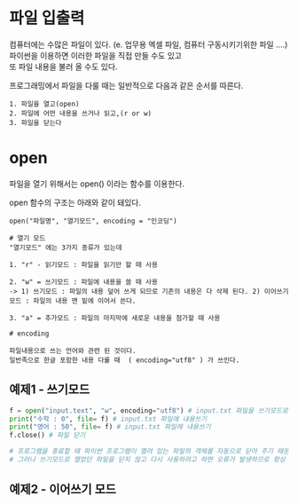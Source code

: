 # 파일 입출력

컴퓨터에는 수많은 파일이 있다. (e. 업무용 엑셀 파일, 컴퓨터 구동시키기위한 파일 ....)  
파이썬을 이용하면 이러한 파일을 직접 만들 수도 있고  
또 파일 내용을 불러 올 수도 있다.

프로그래밍에서 파일을 다룰 때는 일반적으로 다음과 같은 순서를 따른다.
```
1. 파일을 열고(open)
2. 파일에 어떤 내용을 쓰거나 읽고,(r or w)
3. 파일을 닫는다
```

# open

파일을 열기 위해서는 open() 이라는 함수를 이용한다.  

open 함수의 구조는 아래와 같이 돼있다.
``` 
open("파일명", "열기모드", encoding = "인코딩")

# 열기 모드
"열기모드" 에는 3가지 종류가 있는데

1. "r" - 읽기모드 : 파일을 읽기만 할 때 사용

2. "w" = 쓰기모드 : 파일에 내용을 쓸 때 사용 
-> 1) 쓰기모드 : 파일의 내용 덮어 쓰게 되므로 기존의 내용은 다 삭제 된다. 2) 이어쓰기 모드 : 파일의 내용 맨 밑에 이어서 쓴다.
    
3. "a" = 추가모드 : 파일의 마지막에 새로운 내용을 첨가할 때 사용 

# encoding

파일내용으로 쓰는 언어와 관련 된 것이다.
일반족으로 한글 포함한 내용 다룰 때  ( encoding="utf8" ) 가 쓰인다.

```
## 예제1 - 쓰기모드
``` python
f = open("input.text", "w", encoding="utf8") # input.txt 파일을 쓰기모드로 열기 , encoding="utf8" -> 한글 포함한 내용 다룰 때 쓰임
print("수학 : 0", file= f) # input.txt 파일에 내용쓰기 
print("영어 : 50", file= f) # input.txt 파일에 내용쓰기 
f.close() # 파일 닫기

# 프로그램을 종료할 때 파이썬 프로그램이 열려 있는 파일의 객체를 자동으로 닫아 주기 때문에 f.close()를 안써도 되긴한다.
# 그러나 쓰기모드로 열었던 파일을 닫지 않고 다시 사용하려고 하면 오류가 발생하므로 항상 파일을 닫아주도록 하자
```

## 예제2 - 이어쓰기 모드
``` python

```

